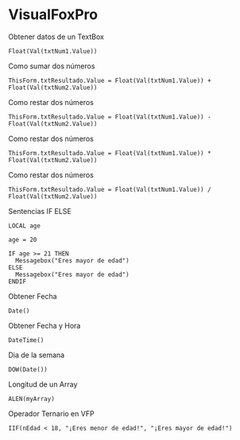 # VisualFoxPro

Obtener datos de un TextBox
```
Float(Val(txtNum1.Value))
```

Como sumar dos números
```
ThisForm.txtResultado.Value = Float(Val(txtNum1.Value)) + Float(Val(txtNum2.Value))
```

Como restar dos números
```
ThisForm.txtResultado.Value = Float(Val(txtNum1.Value)) - Float(Val(txtNum2.Value))
```

Como restar dos números
```
ThisForm.txtResultado.Value = Float(Val(txtNum1.Value)) * Float(Val(txtNum2.Value))
```

Como restar dos números
```
ThisForm.txtResultado.Value = Float(Val(txtNum1.Value)) / Float(Val(txtNum2.Value))
```

Sentencias IF ELSE
```
LOCAL age 

age = 20

IF age >= 21 THEN
  Messagebox("Eres mayor de edad")
ELSE
  Messagebox("Eres mayor de edad")
ENDIF
```

Obtener Fecha
```
Date()
```

Obtener Fecha y Hora
```
DateTime()
```

Dia de la semana
```
DOW(Date())
```

Longitud de un Array
```
ALEN(myArray)
```

Operador Ternario en VFP
```
IIF(nEdad < 18, "¡Eres menor de edad!", "¡Eres mayor de edad!")
```
